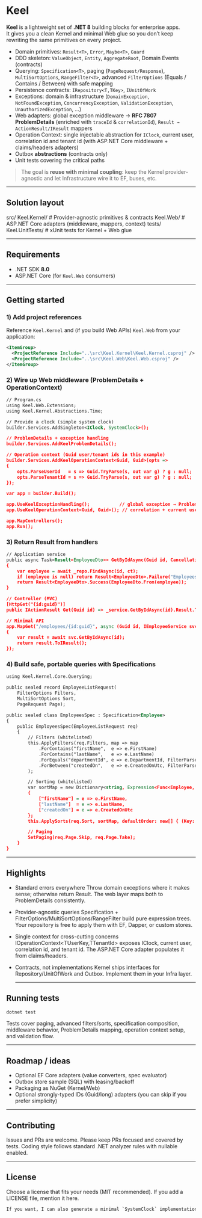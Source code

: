 # Keel

**Keel** is a lightweight set of **.NET 8** building blocks for enterprise apps.  
It gives you a clean Kernel and minimal Web glue so you don’t keep rewriting
the same primitives on every project.

- Domain primitives: `Result<T>`, `Error`, `Maybe<T>`, `Guard`
- DDD skeleton: `ValueObject`, `Entity`, `AggregateRoot`, Domain Events (contracts)
- Querying: `Specification<T>`, paging (`PageRequest/Response`), `MultiSortOptions`,
  `RangeFilter<T>`, advanced `FilterOptions` (Equals / Contains / Between) with safe mapping
- Persistence contracts: `IRepository<T,TKey>`, `IUnitOfWork`
- Exceptions: domain & infrastructure (`DomainException`, `NotFoundException`,
  `ConcurrencyException`, `ValidationException`, `UnauthorizedException`, …)
- Web adapters: global exception middleware → **RFC 7807 ProblemDetails**
  (enriched with `traceId` & `correlationId`), `Result → ActionResult/IResult` mappers
- Operation Context: single injectable abstraction for `IClock`, current user,
  correlation id and tenant id (with ASP.NET Core middleware + claims/headers adapters)
- Outbox **abstractions** (contracts only)
- Unit tests covering the critical paths

> The goal is **reuse with minimal coupling**: keep the Kernel provider-agnostic and
let Infrastructure wire it to EF, buses, etc.

---

## Solution layout

src/
Keel.Kernel/ # Provider-agnostic primitives & contracts
Keel.Web/ # ASP.NET Core adapters (middleware, mappers, context)
tests/
Keel.UnitTests/ # xUnit tests for Kernel + Web glue

---

## Requirements

- .NET SDK **8.0**
- ASP.NET Core (for `Keel.Web` consumers)

---

## Getting started

### 1) Add project references

Reference `Keel.Kernel` and (if you build Web APIs) `Keel.Web` from your application:

```xml
<ItemGroup>
  <ProjectReference Include="..\src\Keel.Kernel\Keel.Kernel.csproj" />
  <ProjectReference Include="..\src\Keel.Web\Keel.Web.csproj" />
</ItemGroup>
```

### 2) Wire up Web middleware (ProblemDetails + OperationContext)

```xml
// Program.cs
using Keel.Web.Extensions;
using Keel.Kernel.Abstractions.Time;

// Provide a clock (simple system clock)
builder.Services.AddSingleton<IClock, SystemClock>();

// ProblemDetails + exception handling
builder.Services.AddKeelProblemDetails();

// Operation context (Guid user/tenant ids in this example)
builder.Services.AddKeelOperationContext<Guid, Guid>(opts =>
{
    opts.ParseUserId   = s => Guid.TryParse(s, out var g) ? g : null;
    opts.ParseTenantId = s => Guid.TryParse(s, out var g) ? g : null;
});

var app = builder.Build();

app.UseKeelExceptionHandling();           // global exception → ProblemDetails (with trace/correlation)
app.UseKeelOperationContext<Guid, Guid>(); // correlation + current user + tenant

app.MapControllers();
app.Run();
```

### 3) Return Result from handlers

```xml
// Application service
public async Task<Result<EmployeeDto>> GetByIdAsync(Guid id, CancellationToken ct)
{
    var employee = await _repo.FindAsync(id, ct);
    if (employee is null) return Result<EmployeeDto>.Failure("Employees.NotFound", "Employee not found.");
    return Result<EmployeeDto>.Success(EmployeeDto.From(employee));
}

// Controller (MVC)
[HttpGet("{id:guid}")]
public IActionResult Get(Guid id) => _service.GetByIdAsync(id).Result.ToActionResult(HttpContext);

// Minimal API
app.MapGet("/employees/{id:guid}", async (Guid id, IEmployeeService svc) =>
{
    var result = await svc.GetByIdAsync(id);
    return result.ToIResult();
});
```

### 4) Build safe, portable queries with Specifications

```xml
using Keel.Kernel.Core.Querying;

public sealed record EmployeeListRequest(
    FilterOptions Filters,
    MultiSortOptions Sort,
    PageRequest Page);

public sealed class EmployeesSpec : Specification<Employee>
{
    public EmployeesSpec(EmployeeListRequest req)
    {
        // Filters (whitelisted)
        this.ApplyFilters(req.Filters, map => map
            .ForContains("firstName",  e => e.FirstName)
            .ForContains("lastName",   e => e.LastName)
            .ForEquals("departmentId", e => e.DepartmentId, FilterParsers.TryGuid)
            .ForBetween("createdOn",   e => e.CreatedOnUtc, FilterParsers.TryDateTimeOffset)
        );

        // Sorting (whitelisted)
        var sortMap = new Dictionary<string, Expression<Func<Employee, object>>>(StringComparer.OrdinalIgnoreCase)
        {
            ["firstName"] = e => e.FirstName,
            ["lastName"]  = e => e.LastName,
            ["createdOn"] = e => e.CreatedOnUtc
        };
        this.ApplySorts(req.Sort, sortMap, defaultOrder: new[] { (Key: (Expression<Func<Employee, object>>)(e => e.LastName), Desc: false) });

        // Paging
        SetPaging(req.Page.Skip, req.Page.Take);
    }
}
```
---

## Highlights

- Standard errors everywhere
  Throw domain exceptions where it makes sense; otherwise return Result. The web layer
  maps both to ProblemDetails consistently.

- Provider-agnostic queries
  Specification<T> + FilterOptions/MultiSortOptions/RangeFilter<T> build pure expression trees.
  Your repository is free to apply them with EF, Dapper, or custom stores.

- Single context for cross-cutting concerns
  IOperationContext<TUserKey,TTenantId> exposes IClock, current user, correlation id, and tenant id.
  The ASP.NET Core adapter populates it from claims/headers.

- Contracts, not implementations
  Kernel ships interfaces for Repository/UnitOfWork and Outbox. Implement them in your Infra layer.

  ---

## Running tests

```xml
dotnet test
```
Tests cover paging, advanced filters/sorts, specification composition, middleware behavior,
ProblemDetails mapping, operation context setup, and validation flow.

---

## Roadmap / ideas

- Optional EF Core adapters (value converters, spec evaluator)
- Outbox store sample (SQL) with leasing/backoff
- Packaging as NuGet (Kernel/Web)
- Optional strongly-typed IDs (Guid/long) adapters (you can skip if you prefer simplicity)

---

## Contributing

Issues and PRs are welcome. Please keep PRs focused and covered by tests.
Coding style follows standard .NET analyzer rules with nullable enabled.

---

## License

Choose a license that fits your needs (MIT recommended).
If you add a LICENSE file, mention it here.

```xml
If you want, I can also generate a minimal `SystemClock` implementation or add a “How to plug Keel into an existing API” tutorial section.
```
